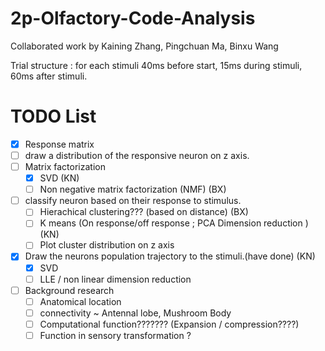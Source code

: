 # 2p-Olfactory-Code-Analysis

Collaborated work by Kaining Zhang, Pingchuan Ma, Binxu Wang

Trial structure : for each stimuli 40ms before start, 15ms during stimuli, 60ms after stimuli.

# TODO List
* [x] Response matrix
* [ ] draw a distribution of the responsive neuron on z axis.
* [ ] Matrix factorization
  * [x] SVD (KN)
  * [ ] Non negative matrix factorization (NMF) (BX)   
* [ ] classify neuron based on their response to stimulus.
  * [ ] Hierachical clustering??? (based on distance) (BX)
  * [ ] K means (On response/off response ; PCA Dimension reduction ) (KN)
  * [ ] Plot cluster distribution on z axis
* [x] Draw the neurons population trajectory to the stimuli.(have done) (KN)
  * [x] SVD
  * [ ] LLE / non linear dimension reduction

* [ ] Background research
  * [ ] Anatomical location
  * [ ] connectivity ~ Antennal lobe, Mushroom Body
  * [ ] Computational function??????? (Expansion / compression????)
  * [ ] Function in sensory transformation ?
